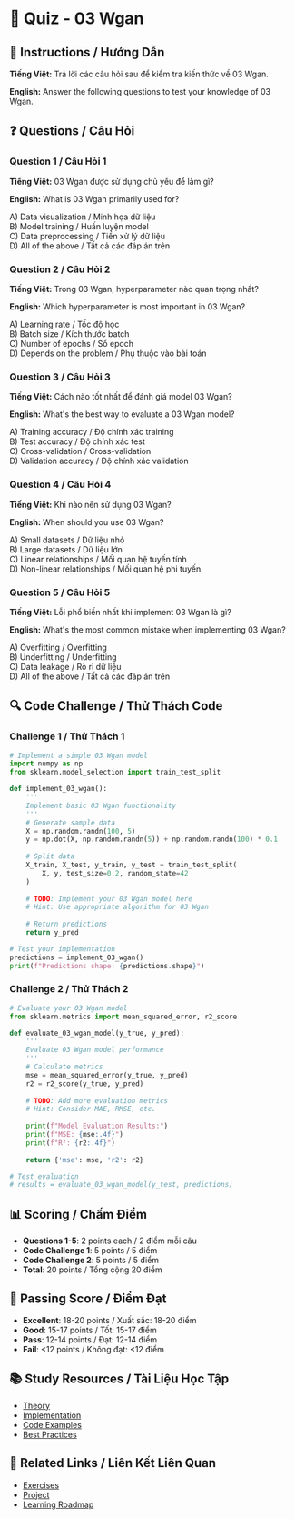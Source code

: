 # 🧠 Quiz - 03 Wgan

## 📝 Instructions / Hướng Dẫn

**Tiếng Việt:** Trả lời các câu hỏi sau để kiểm tra kiến thức về 03 Wgan.

**English:** Answer the following questions to test your knowledge of 03 Wgan.

## ❓ Questions / Câu Hỏi

### Question 1 / Câu Hỏi 1
**Tiếng Việt:** 03 Wgan được sử dụng chủ yếu để làm gì?

**English:** What is 03 Wgan primarily used for?

A) Data visualization / Minh họa dữ liệu  
B) Model training / Huấn luyện model  
C) Data preprocessing / Tiền xử lý dữ liệu  
D) All of the above / Tất cả các đáp án trên

### Question 2 / Câu Hỏi 2
**Tiếng Việt:** Trong 03 Wgan, hyperparameter nào quan trọng nhất?

**English:** Which hyperparameter is most important in 03 Wgan?

A) Learning rate / Tốc độ học  
B) Batch size / Kích thước batch  
C) Number of epochs / Số epoch  
D) Depends on the problem / Phụ thuộc vào bài toán

### Question 3 / Câu Hỏi 3
**Tiếng Việt:** Cách nào tốt nhất để đánh giá model 03 Wgan?

**English:** What's the best way to evaluate a 03 Wgan model?

A) Training accuracy / Độ chính xác training  
B) Test accuracy / Độ chính xác test  
C) Cross-validation / Cross-validation  
D) Validation accuracy / Độ chính xác validation

### Question 4 / Câu Hỏi 4
**Tiếng Việt:** Khi nào nên sử dụng 03 Wgan?

**English:** When should you use 03 Wgan?

A) Small datasets / Dữ liệu nhỏ  
B) Large datasets / Dữ liệu lớn  
C) Linear relationships / Mối quan hệ tuyến tính  
D) Non-linear relationships / Mối quan hệ phi tuyến

### Question 5 / Câu Hỏi 5
**Tiếng Việt:** Lỗi phổ biến nhất khi implement 03 Wgan là gì?

**English:** What's the most common mistake when implementing 03 Wgan?

A) Overfitting / Overfitting  
B) Underfitting / Underfitting  
C) Data leakage / Rò rỉ dữ liệu  
D) All of the above / Tất cả các đáp án trên

## 🔍 Code Challenge / Thử Thách Code

### Challenge 1 / Thử Thách 1
```python
# Implement a simple 03 Wgan model
import numpy as np
from sklearn.model_selection import train_test_split

def implement_03_wgan():
    '''
    Implement basic 03 Wgan functionality
    '''
    # Generate sample data
    X = np.random.randn(100, 5)
    y = np.dot(X, np.random.randn(5)) + np.random.randn(100) * 0.1
    
    # Split data
    X_train, X_test, y_train, y_test = train_test_split(
        X, y, test_size=0.2, random_state=42
    )
    
    # TODO: Implement your 03 Wgan model here
    # Hint: Use appropriate algorithm for 03 Wgan
    
    # Return predictions
    return y_pred

# Test your implementation
predictions = implement_03_wgan()
print(f"Predictions shape: {predictions.shape}")
```

### Challenge 2 / Thử Thách 2
```python
# Evaluate your 03 Wgan model
from sklearn.metrics import mean_squared_error, r2_score

def evaluate_03_wgan_model(y_true, y_pred):
    '''
    Evaluate 03 Wgan model performance
    '''
    # Calculate metrics
    mse = mean_squared_error(y_true, y_pred)
    r2 = r2_score(y_true, y_pred)
    
    # TODO: Add more evaluation metrics
    # Hint: Consider MAE, RMSE, etc.
    
    print(f"Model Evaluation Results:")
    print(f"MSE: {mse:.4f}")
    print(f"R²: {r2:.4f}")
    
    return {'mse': mse, 'r2': r2}

# Test evaluation
# results = evaluate_03_wgan_model(y_test, predictions)
```

## 📊 Scoring / Chấm Điểm

- **Questions 1-5**: 2 points each / 2 điểm mỗi câu
- **Code Challenge 1**: 5 points / 5 điểm
- **Code Challenge 2**: 5 points / 5 điểm
- **Total**: 20 points / Tổng cộng 20 điểm

## 🎯 Passing Score / Điểm Đạt

- **Excellent**: 18-20 points / Xuất sắc: 18-20 điểm
- **Good**: 15-17 points / Tốt: 15-17 điểm  
- **Pass**: 12-14 points / Đạt: 12-14 điểm
- **Fail**: <12 points / Không đạt: <12 điểm

## 📚 Study Resources / Tài Liệu Học Tập

- [Theory](./THEORY_03_wgan.md)
- [Implementation](./IMPLEMENTATION_03_wgan.md)
- [Code Examples](./CODE_EXAMPLES_03_wgan.md)
- [Best Practices](./BEST_PRACTICES_03_wgan.md)

## 🔗 Related Links / Liên Kết Liên Quan

- [Exercises](./EXERCISES_03_wgan.md)
- [Project](./PROJECT_03_wgan.md)
- [Learning Roadmap](./LEARNING_ROADMAP_03_wgan.md)
